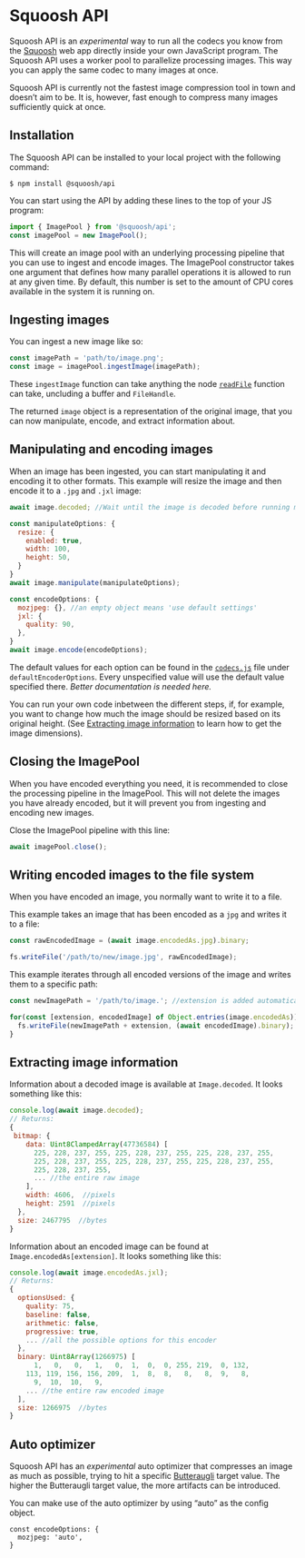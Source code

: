 # Squoosh API

Squoosh API is an _experimental_ way to run all the codecs you know from the [Squoosh] web app directly inside your own JavaScript program. The Squoosh API uses a worker pool to parallelize processing images. This way you can apply the same codec to many images at once.

Squoosh API is currently not the fastest image compression tool in town and doesn’t aim to be. It is, however, fast enough to compress many images sufficiently quick at once.

## Installation

The Squoosh API can be installed to your local project with the following command:

```
$ npm install @squoosh/api
```

You can start using the API by adding these lines to the top of your JS program:

```js
import { ImagePool } from '@squoosh/api';
const imagePool = new ImagePool();
```

This will create an image pool with an underlying processing pipeline that you can use to ingest and encode images. The ImagePool constructor takes one argument that defines how many parallel operations it is allowed to run at any given time. By default, this number is set to the amount of CPU cores available in the system it is running on.

## Ingesting images

You can ingest a new image like so:

```js
const imagePath = 'path/to/image.png';
const image = imagePool.ingestImage(imagePath);
```

These `ingestImage` function can take anything the node [`readFile`][readFile] function can take, uncluding a buffer and `FileHandle`.

The returned `image` object is a representation of the original image, that you can now manipulate, encode, and extract information about.

## Manipulating and encoding images

When an image has been ingested, you can start manipulating it and encoding it to other formats. This example will resize the image and then encode it to a `.jpg` and `.jxl` image:

```js
await image.decoded; //Wait until the image is decoded before running manipulations

const manipulateOptions: {
  resize: {
    enabled: true,
    width: 100,
    height: 50,
  }
}
await image.manipulate(manipulateOptions);

const encodeOptions: {
  mozjpeg: {}, //an empty object means 'use default settings'
  jxl: {
    quality: 90,
  },
}
await image.encode(encodeOptions);

```

The default values for each option can be found in the [`codecs.js`][codecs.js] file under `defaultEncoderOptions`. Every unspecified value will use the default value specified there. _Better documentation is needed here._

You can run your own code inbetween the different steps, if, for example, you want to change how much the image should be resized based on its original height. (See [Extracting image information](#extracting-image-information) to learn how to get the image dimensions).

## Closing the ImagePool

When you have encoded everything you need, it is recommended to close the processing pipeline in the ImagePool. This will not delete the images you have already encoded, but it will prevent you from ingesting and encoding new images.

Close the ImagePool pipeline with this line:

```js
await imagePool.close();
```

## Writing encoded images to the file system

When you have encoded an image, you normally want to write it to a file.

This example takes an image that has been encoded as a `jpg` and writes it to a file:

```js
const rawEncodedImage = (await image.encodedAs.jpg).binary;

fs.writeFile('/path/to/new/image.jpg', rawEncodedImage);
```

This example iterates through all encoded versions of the image and writes them to a specific path:

```js
const newImagePath = '/path/to/image.'; //extension is added automatically

for(const [extension, encodedImage] of Object.entries(image.encodedAs)){
  fs.writeFile(newImagePath + extension, (await encodedImage).binary);
}
```


## Extracting image information

Information about a decoded image is available at `Image.decoded`. It looks something like this:

```js
console.log(await image.decoded);
// Returns:
{
 bitmap: {
    data: Uint8ClampedArray(47736584) [
      225, 228, 237, 255, 225, 228, 237, 255, 225, 228, 237, 255,
      225, 228, 237, 255, 225, 228, 237, 255, 225, 228, 237, 255,
      225, 228, 237, 255,
      ... //the entire raw image
    ],
    width: 4606,  //pixels
    height: 2591  //pixels
  },
  size: 2467795  //bytes
}
```

Information about an encoded image can be found at `Image.encodedAs[extension]`. It looks something like this:


```js
console.log(await image.encodedAs.jxl);
// Returns:
{
  optionsUsed: {
    quality: 75,
    baseline: false,
    arithmetic: false,
    progressive: true,
    ... //all the possible options for this encoder
  },
  binary: Uint8Array(1266975) [
      1,   0,   0,   1,   0,  1,  0,  0, 255, 219,  0, 132,
    113, 119, 156, 156, 209,  1,  8,  8,   8,   8,  9,   8,
      9,  10,  10,   9,
    ... //the entire raw encoded image
  ],
  size: 1266975  //bytes
}
```

## Auto optimizer

Squoosh API has an _experimental_ auto optimizer that compresses an image as much as possible, trying to hit a specific [Butteraugli] target value. The higher the Butteraugli target value, the more artifacts can be introduced.

You can make use of the auto optimizer by using “auto” as the config object.

```
const encodeOptions: {
  mozjpeg: 'auto',
}
```

[squoosh]: https://squoosh.app
[codecs.js]: https://github.com/GoogleChromeLabs/squoosh/blob/dev/cli/src/codecs.js
[butteraugli]: https://github.com/google/butteraugli
[readFile]: https://nodejs.org/api/fs.html#fs_fspromises_readfile_path_options
